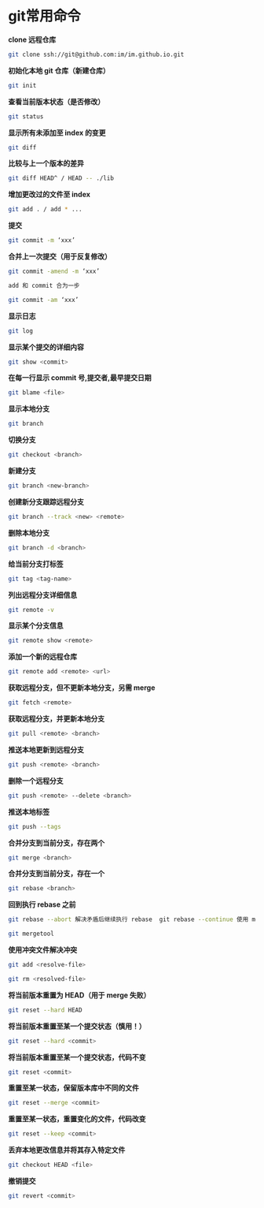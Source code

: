 # git常用命令
**clone 远程仓库**

```bash
git clone ssh://git@github.com:im/im.github.io.git
```

**初始化本地 git 仓库（新建仓库）**

```bash
git init
```

**查看当前版本状态（是否修改）**

```bash
git status
```

**显示所有未添加至 index 的变更**

```bash
git diff
```

**比较与上一个版本的差异**

```bash
git diff HEAD^ / HEAD -- ./lib
```

**增加更改过的文件至 index**

```bash
git add . / add * ...
```

**提交**

```bash
git commit -m ‘xxx’
```

**合并上一次提交（用于反复修改）**

```bash
git commit -amend -m ‘xxx’

add 和 commit 合为一步

git commit -am ‘xxx’
```

**显示日志**

```bash
git log
```

**显示某个提交的详细内容**

```bash
git show <commit>
```

**在每一行显示 commit 号,提交者,最早提交日期**

```bash
git blame <file>
```

**显示本地分支**

```bash
git branch
```

**切换分支**

```bash
git checkout <branch>
```

**新建分支**

```bash
git branch <new-branch>
```

**创建新分支跟踪远程分支**

```bash
git branch --track <new> <remote>
```

**删除本地分支**

```bash
git branch -d <branch>
```

**给当前分支打标签**

```bash
git tag <tag-name>
```

**列出远程分支详细信息**

```bash
git remote -v
```

**显示某个分支信息**

```bash
git remote show <remote>
```

**添加一个新的远程仓库**

```bash
git remote add <remote> <url>
```

**获取远程分支，但不更新本地分支，另需 merge**

```bash
git fetch <remote>
```

**获取远程分支，并更新本地分支**

```bash
git pull <remote> <branch>
```

**推送本地更新到远程分支**

```bash
git push <remote> <branch>
```

**删除一个远程分支**

```bash
git push <remote> --delete <branch>
```

**推送本地标签**

```bash
git push --tags
```

**合并分支到当前分支，存在两个**

```bash
git merge <branch>
```

**合并分支到当前分支，存在一个**

```bash
git rebase <branch>
```

**回到执行 rebase 之前**

```bash
git rebase --abort 解决矛盾后继续执行 rebase  git rebase --continue 使用 mergetool 解决冲突

git mergetool
```

**使用冲突文件解决冲突**

```bash
git add <resolve-file>

git rm <resolved-file>
```

**将当前版本重置为 HEAD（用于 merge 失败）**

```bash
git reset --hard HEAD
```

**将当前版本重置至某一个提交状态（慎用！）**

```bash
git reset --hard <commit>
```

**将当前版本重置至某一个提交状态，代码不变**

```bash
git reset <commit>
```

**重置至某一状态，保留版本库中不同的文件**

```bash
git reset --merge <commit>
```

**重置至某一状态，重置变化的文件，代码改变**

```bash
git reset --keep <commit>
```

**丢弃本地更改信息并将其存入特定文件**

```bash
git checkout HEAD <file>
```

**撤销提交**

```bash
git revert <commit>
```
